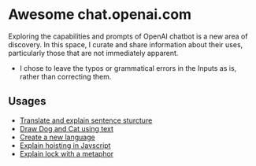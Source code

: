 # Awesome chat.openai.com

Exploring the capabilities and prompts of OpenAI chatbot is a new area of discovery. In this space, I curate and share information about their uses, particularly those that are not immediately apparent.

* I chose to leave the typos or grammatical errors in the Inputs as is, rather than correcting them.

## Usages
- [Translate and explain sentence sturcture](https://twitter.com/onehandmove/status/1598194372058959875?s=20&t=UPbrBjsrpW-GCUuVb_xtJA)
- [Draw Dog and Cat using text](https://twitter.com/b_i_t_c_o_in/status/1601300083588624384?s=20&t=UPbrBjsrpW-GCUuVb_xtJA)
- [Create a new language](Usages/new-language.md)
- [Explain hoisting in Javscript](Usages/hoisting.md)
- [Explain lock with a metaphor](Usages/lock-metaphor.md)